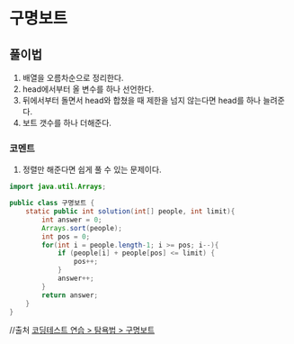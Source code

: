 # 구명보트

## 풀이법
1. 배열을 오름차순으로 정리한다.
2. head에서부터 올 변수를 하나 선언한다.
3. 뒤에서부터 돌면서 head와 합쳤을 때 제한을 넘지 않는다면 head를 하나 늘려준다.
4. 보트 갯수를 하나 더해준다.

### 코멘트
1. 정렬만 해준다면 쉽게 풀 수 있는 문제이다.

```java
import java.util.Arrays;

public class 구명보트 {
    static public int solution(int[] people, int limit){
        int answer = 0;
        Arrays.sort(people);
        int pos = 0;
        for(int i = people.length-1; i >= pos; i--){
            if (people[i] + people[pos] <= limit) {
                pos++;
            }
            answer++;
        }
        return answer;
    }
}

```

//출처 [코딩테스트 연습 > 탐욕법 > 구명보트](https://programmers.co.kr/learn/courses/30/lessons/42885)